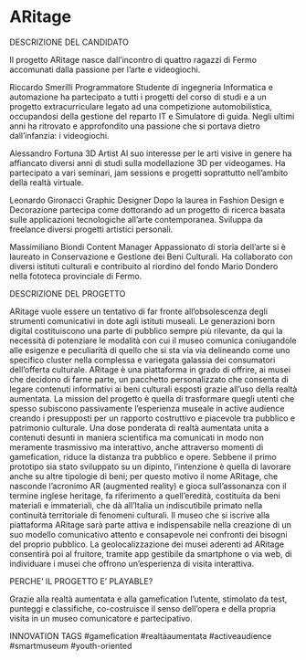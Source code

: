 # ARitage
DESCRIZIONE DEL CANDIDATO

Il progetto ARitage nasce dall’incontro di quattro ragazzi di Fermo accomunati dalla passione per l’arte e videogiochi.

Riccardo Smerilli
Programmatore
Studente di ingegneria Informatica e automazione ha partecipato a tutti i progetti del corso di studi e a un progetto extracurriculare legato ad una competizione automobilistica, occupandosi della gestione del reparto IT e Simulatore di guida. Negli ultimi anni ha ritrovato e approfondito una passione che si portava dietro dall’infanzia: i videogiochi.

Alessandro Fortuna
3D Artist
Al suo interesse per le arti visive in genere ha affiancato diversi anni di studi sulla modellazione 3D per videogames. Ha partecipato a vari seminari, jam sessions e progetti soprattutto nell’ambito della realtà virtuale.

Leonardo Gironacci
Graphic Designer
Dopo la laurea in Fashion Design e Decorazione partecipa come dottorando ad un progetto di ricerca basata sulle applicazioni tecnologiche all’arte contemporanea. Sviluppa da freelance diversi progetti artistici personali.

Massimiliano Biondi
Content Manager
Appassionato di storia dell’arte si è laureato in Conservazione e Gestione dei Beni Culturali. Ha collaborato con diversi istituti culturali e contribuito al riordino del fondo Mario Dondero nella fototeca provinciale di Fermo. 

DESCRIZIONE DEL PROGETTO

ARitage vuole essere un tentativo di far fronte all’obsolescenza degli strumenti comunicativi in dote agli istituti museali. Le generazioni born digital costituiscono una parte di pubblico sempre più rilevante, da qui la necessità di potenziare le modalità con cui il museo comunica coniugandole alle esigenze e peculiarità di quello che si sta via via delineando come uno specifico cluster nella complessa e variegata galassia dei consumatori dell’offerta culturale. ARitage è una piattaforma in grado di offrire, ai musei che decidono di farne parte, un pacchetto personalizzato che consenta di legare contenuti informativi ai beni culturali esposti grazie all’uso della realtà aumentata. La mission del progetto è quella di trasformare quegli utenti che spesso subiscono passivamente l’esperienza museale in active audience creando i presupposti per un rapporto costruttivo e piacevole tra pubblico e patrimonio culturale. Una dose ponderata di realtà aumentata unita a contenuti desunti in maniera scientifica ma comunicati in modo non meramente trasmissivo ma interattivo, anche attraverso momenti di gamefication, riduce la distanza tra pubblico e opere. Sebbene il primo prototipo sia stato sviluppato su un dipinto, l’intenzione è quella di lavorare anche su altre tipologie di beni; per questo motivo il nome ARitage, che nasconde l’acronimo AR (augmented reality) e gioca sull’assonanza con il termine inglese heritage, fa riferimento a quell’eredità, costituita da beni materiali e immateriali, che dà all’Italia un indiscutibile primato nella continuità territoriale di fenomeni culturali. Il museo che si iscrive alla piattaforma ARitage sarà parte attiva e indispensabile nella creazione di un suo modello comunicativo attento e consapevole nei confronti dei bisogni del proprio pubblico. La geolocalizzazione dei musei aderenti ad ARitage consentirà poi al fruitore, tramite app gestibile da smartphone o via web, di individuare i musei che offrono un’esperienza di visita interattiva. 

PERCHE’ IL PROGETTO E’ PLAYABLE?

Grazie alla realtà aumentata e alla gamefication l’utente, stimolato da test, punteggi e classifiche, co-costruisce il senso dell’opera e della propria visita in un museo comunicatore e partecipativo.

INNOVATION TAGS
#gamefication #realtàaumentata #activeaudience #smartmuseum #youth-oriented
